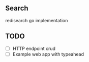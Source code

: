 ## Search

redisearch go implementation

## TODO
- [ ] HTTP endpoint crud
- [ ] Example web app with typeahead

